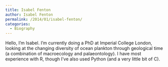 ```yaml
---
title: Isabel Fenton
author: Isabel Fenton
permalink: /2014/01/isabel-fenton/
categories:
  - Biography
---
```

Hello, I&#8217;m Isabel. I&#8217;m currently doing a PhD at Imperial College London, looking at the changing diversity of ocean plankton through geological time (a combination of macroecology and palaeontology). I have most experience with R, though I&#8217;ve also used Python (and a very little bit of C).
